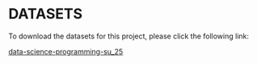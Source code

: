# DATASETS

To download the datasets for this project, please click the following link:

[data-science-programming-su_25](https://drive.google.com/drive/folders/1kNZ_Ei-3XC8c0yO_SQSMHgOLq-jGSSOI?usp=sharing)